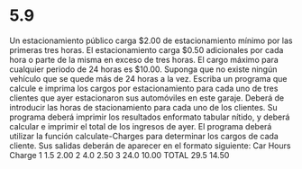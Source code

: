 # 5.9

Un estacionamiento público carga $2.00 de estacionamiento mínimo por las primeras tres horas. El estacionamiento carga $0.50 adicionales por cada hora o parte de la misma en exceso de tres horas. El cargo máximo para cualquier periodo de 24 horas es $10.00. Suponga que no existe ningún vehículo que se quede más de 24 horas a la vez. Escriba un programa que calcule e imprima los cargos por estacionamiento para cada uno de tres clientes que ayer estacionaron sus automóviles en este garaje. Deberá de	introducir las horas de stacionamiento para cada uno de los clientes. Su programa deberá imprimir los resultados enformato tabular nítido, y deberá calcular e imprimir el total de los ingresos de ayer. El programa deberá utilizar la función calculate-Charges para determinar los cargos de cada cliente. Sus salidas deberán de aparecer en el formato siguiente:
		Car		 Hours		Charge
		1			 1.5			  2.00
		2			 4.0	   	   2.50
		3			 24.0	  	  10.00
		TOTAL   29.5		     14.50
